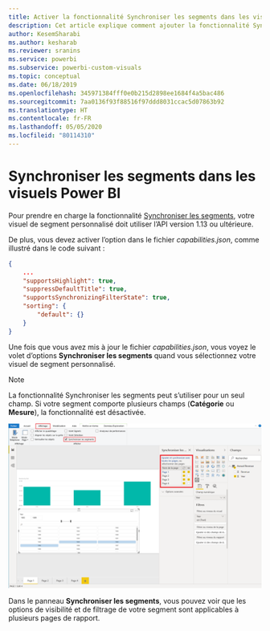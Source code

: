 ```yaml
---
title: Activer la fonctionnalité Synchroniser les segments dans les visuels Power BI
description: Cet article explique comment ajouter la fonctionnalité Synchroniser les segments aux visuels Power BI.
author: KesemSharabi
ms.author: kesharab
ms.reviewer: sranins
ms.service: powerbi
ms.subservice: powerbi-custom-visuals
ms.topic: conceptual
ms.date: 06/18/2019
ms.openlocfilehash: 345971384fff0e0b215d2898ee1684f4a5bac486
ms.sourcegitcommit: 7aa0136f93f88516f97ddd8031ccac5d07863b92
ms.translationtype: HT
ms.contentlocale: fr-FR
ms.lasthandoff: 05/05/2020
ms.locfileid: "80114310"
---
```

# <a name="sync-slicers-in-power-bi-visuals"></a>Synchroniser les segments dans les visuels Power BI

Pour prendre en charge la fonctionnalité [Synchroniser les segments](https://docs.microsoft.com/power-bi/desktop-slicers), votre visuel de segment personnalisé doit utiliser l’API version 1.13 ou ultérieure.

De plus, vous devez activer l’option dans le fichier *capabilities.json*, comme illustré dans le code suivant :

```json
{
    ...
    "supportsHighlight": true,
    "suppressDefaultTitle": true,
    "supportsSynchronizingFilterState": true,
    "sorting": {
        "default": {}
    }
}
```

Une fois que vous avez mis à jour le fichier *capabilities.json*, vous voyez le volet d’options **Synchroniser les segments** quand vous sélectionnez votre visuel de segment personnalisé.

> [!NOTE]
> La fonctionnalité Synchroniser les segments peut s’utiliser pour un seul champ. Si votre segment comporte plusieurs champs (**Catégorie** ou **Mesure**), la fonctionnalité est désactivée.

![Le volet « Synchroniser les segments »](media/enable-sync-slicers/sync-slicers-panel.png)

Dans le panneau **Synchroniser les segments**, vous pouvez voir que les options de visibilité et de filtrage de votre segment sont applicables à plusieurs pages de rapport.
